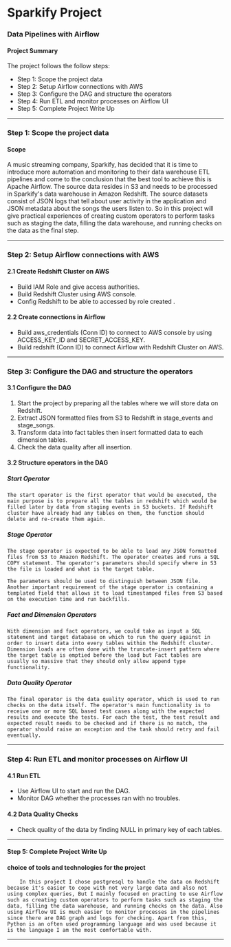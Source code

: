 # Sparkify Project
### Data Pipelines with Airflow

#### Project Summary
The project follows the follow steps:
* Step 1: Scope the project data
* Step 2: Setup Airflow connections with AWS
* Step 3: Configure the DAG and structure the operators
* Step 4: Run ETL and monitor processes on Airflow UI
* Step 5: Complete Project Write Up

_________________

### Step 1: Scope the project data

#### Scope 
A music streaming company, Sparkify, has decided that it is time to introduce more automation and monitoring to their data warehouse ETL pipelines and come to the conclusion that the best tool to achieve this is Apache Airflow.
The source data resides in S3 and needs to be processed in Sparkify's data warehouse in Amazon Redshift. The source datasets consist of JSON logs that tell about user activity in the application and JSON metadata about the songs the users listen to. So in this project will give practical experiences of creating custom operators to perform tasks such as staging the data, filling the data warehouse, and running checks on the data as the final step. 

_________________

### Step 2: Setup Airflow connections with AWS
#### 2.1 Create Redshift Cluster on AWS
* Build IAM Role and give access authorities.
* Build Redshift Cluster using AWS console.
* Config Redshift to be able to accessed by role created .

#### 2.2 Create connections in Airflow
* Build aws_credentials (Conn ID) to connect to AWS console by using ACCESS_KEY_ID and SECRET_ACCESS_KEY.
* Build redshift (Conn ID) to connect Airflow with Redshift Cluster on AWS.
_________________

### Step 3: Configure the DAG and structure the operators
#### 3.1 Configure the DAG
1. Start the project by preparing all the tables where we will store data on Redshift.
2. Extract JSON formatted files from S3 to Redshift in stage_events and stage_songs.
3. Transform data into fact tables then insert formatted data to each dimension tables.
4. Check the data quality after all insertion.

#### 3.2 Structure operators in the DAG
##### Start Operator
    The start operator is the first operator that would be executed, the main purpose is to prepare all the tables in redshift which would be filled later by data from staging events in S3 buckets. If Redshift cluster have already had any tables on them, the function should delete and re-create them again.

##### Stage Operator
    The stage operator is expected to be able to load any JSON formatted files from S3 to Amazon Redshift. The operator creates and runs a SQL COPY statement. The operator's parameters should specify where in S3 the file is loaded and what is the target table.

    The parameters should be used to distinguish between JSON file. Another important requirement of the stage operator is containing a templated field that allows it to load timestamped files from S3 based on the execution time and run backfills.

##### Fact and Dimension Operators
    With dimension and fact operators, we could take as input a SQL statement and target database on which to run the query against in order to insert data into every tables within the Redshift cluster. Dimension loads are often done with the truncate-insert pattern where the target table is emptied before the load but Fact tables are usually so massive that they should only allow append type functionality.

##### Data Quality Operator
    The final operator is the data quality operator, which is used to run checks on the data itself. The operator's main functionality is to receive one or more SQL based test cases along with the expected results and execute the tests. For each the test, the test result and expected result needs to be checked and if there is no match, the operator should raise an exception and the task should retry and fail eventually.

_________________

### Step 4: Run ETL and monitor processes on Airflow UI
#### 4.1 Run ETL
* Use Airflow UI to start and run the DAG.
* Monitor DAG whether the processes ran with no troubles.
#### 4.2 Data Quality Checks
* Check quality of the data by finding NULL in primary key of each tables.

_________________

#### Step 5: Complete Project Write Up
#### choice of tools and technologies for the project
        In this project I chose postgresql to handle the data on Redshift because it's easier to cope with not very large data and also not using complex queries, But I mainly focused on practing to use Airflow such as creating custom operators to perform tasks such as staging the data, filling the data warehouse, and running checks on the data. Also using Airflow UI is much easier to monitor processes in the pipelines since there are DAG graph and logs for checking. Apart from this, Python is an often used programming language and was used because it is the language I am the most comfortable with.
    
_________________
